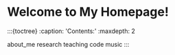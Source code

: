 # Welcome to My Homepage!

:::{toctree}
:caption: 'Contents:'
:maxdepth: 2

about_me
research
teaching
code
music
:::
